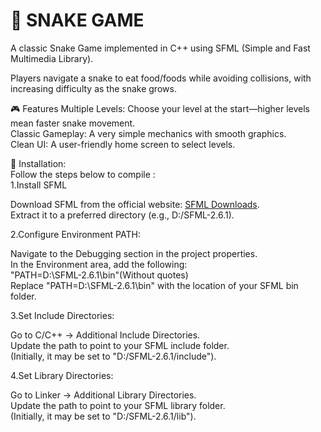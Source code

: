 # 🐍  SNAKE GAME
A classic Snake Game implemented in C++ using SFML (Simple and Fast Multimedia Library).

Players navigate a snake to eat food/foods while avoiding collisions, with increasing difficulty as the snake grows.

🎮 Features
Multiple Levels: Choose your level at the start—higher levels mean faster snake movement.<br>
Classic Gameplay: A very simple mechanics with smooth graphics.<br>
Clean UI: A user-friendly home screen to select levels.<br>

🚀 Installation:<br>
Follow the steps below to compile : <br>
1.Install SFML<br>

Download SFML from the official website: [SFML Downloads](https://www.sfml-dev.org/download.php).<br>
Extract it to a preferred directory (e.g., D:/SFML-2.6.1).<br>

2.Configure Environment PATH:<br>

Navigate to the Debugging section in the project properties.<br>
In the Environment area, add the following:<br>
"PATH=D:\SFML-2.6.1\bin"(Without quotes)<br>
Replace "PATH=D:\SFML-2.6.1\bin" with the location of your SFML bin folder.<br>

3.Set Include Directories:<br>

Go to C/C++ → Additional Include Directories.<br>
Update the path to point to your SFML include folder.<br>
(Initially, it may be set to "D:/SFML-2.6.1/include").<br>

4.Set Library Directories:<br>

Go to Linker → Additional Library Directories.<br>
Update the path to point to your SFML library folder.<br>
(Initially, it may be set to "D:/SFML-2.6.1/lib").<br>
